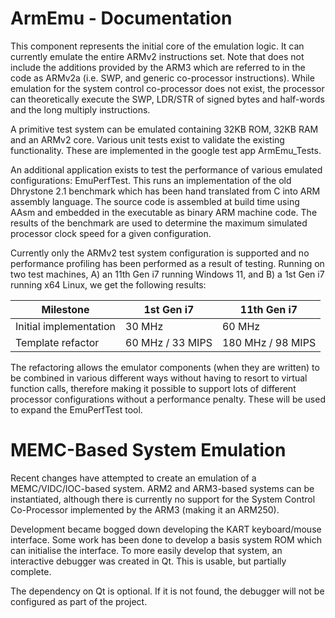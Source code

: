 # ArmEmu - Documentation

This component represents the initial core of the emulation logic. It can
currently emulate the entire ARMv2 instructions set. Note that does not
include the additions provided by the ARM3 which are referred to in the
code  as ARMv2a (i.e. SWP, and generic co-processor instructions). While
emulation for the system control co-processor does not exist, the processor
can theoretically execute the SWP, LDR/STR of signed bytes and half-words and
the long multiply instructions.

A primitive test system can be emulated containing 32KB ROM, 32KB RAM and
an ARMv2 core. Various unit tests exist to validate the existing functionality.
These are implemented in the google test app ArmEmu_Tests.

An additional application exists to test the performance of various emulated
configurations: EmuPerfTest. This runs an implementation of the old Dhrystone
2.1 benchmark which has been hand translated from C into ARM assembly
language. The source code is assembled at build time using AAsm and embedded
in the executable as binary ARM machine code. The results of the benchmark are
used to determine the maximum simulated processor clock speed for a given
configuration.

Currently only the ARMv2 test system configuration is supported and no
performance profiling has been performed as a result of testing. Running on
two test machines, A) an 11th Gen i7 running Windows 11, and B) a 1st Gen i7
running x64 Linux, we get the following results:

| Milestone              |    1st Gen i7    |    11th Gen i7    |
| ---------------------- | ---------------- | ----------------- |
| Initial implementation |           30 MHz |            60 MHz |
| Template refactor      | 60 MHz / 33 MIPS | 180 MHz / 98 MIPS |

The refactoring allows the emulator components (when they are written) to be
combined in various different ways without having to resort to virtual function
calls, therefore making it possible to support lots of different processor
configurations without a performance penalty. These will be used to expand
the EmuPerfTest tool.

# MEMC-Based System Emulation

Recent changes have attempted to create an emulation of a MEMC/VIDC/IOC-based
system. ARM2 and ARM3-based systems can be instantiated, although there
is currently no support for the System Control Co-Processor implemented
by the ARM3 (making it an ARM250).

Development became bogged down developing the KART keyboard/mouse interface.
Some work has been done to develop a basis system ROM which can initialise
the interface. To more easily develop that system, an interactive debugger
was created in Qt. This is usable, but partially complete.

The dependency on Qt is optional. If it is not found, the debugger will not
be configured as part of the project.